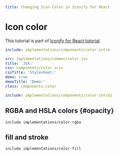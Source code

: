 ```yaml
title: Changing Icon Color in Iconify for React
```

# Icon color

This tutorial is part of [Iconify for React tutorial](./index.md).

```yaml
include: implementations/components/color-intro
```

```yaml
src: implementations/common/color.jsx
title: 'JSX:'
css: components/color.scss
cssTitle: 'Stylesheet:'
demo: true
demoTitle: 'Demo:'
class: components-color
```

```yaml
include: implementations/components/color-intro2
```

## RGBA and HSLA colors {#opacity}

`include implementations/color-rgba`

## fill and stroke

`include implementations/color-fill`
